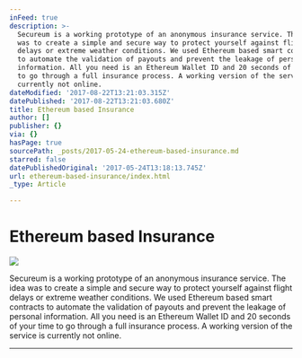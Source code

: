 ```yaml
---
inFeed: true
description: >-
  Secureum is a working prototype of an anonymous insurance service. The idea
  was to create a simple and secure way to protect yourself against flight
  delays or extreme weather conditions. We used Ethereum based smart contracts
  to automate the validation of payouts and prevent the leakage of personal
  information. All you need is an Ethereum Wallet ID and 20 seconds of your time
  to go through a full insurance process. A working version of the service is
  currently not online.
dateModified: '2017-08-22T13:21:03.315Z'
datePublished: '2017-08-22T13:21:03.680Z'
title: Ethereum based Insurance
author: []
publisher: {}
via: {}
hasPage: true
sourcePath: _posts/2017-05-24-ethereum-based-insurance.md
starred: false
datePublishedOriginal: '2017-05-24T13:18:13.745Z'
url: ethereum-based-insurance/index.html
_type: Article

---
```

# Ethereum based Insurance
![](https://the-grid-user-content.s3-us-west-2.amazonaws.com/5df8c2a1-5a71-431c-bb93-bdfdd20d7367.jpg)

Secureum is a working prototype of an anonymous insurance service. The idea was to create a simple and secure way to protect yourself against flight delays or extreme weather conditions. We used Ethereum based smart contracts to automate the validation of payouts and prevent the leakage of personal information. All you need is an Ethereum Wallet ID and 20 seconds of your time to go through a full insurance process. A working version of the service is currently not online.

---